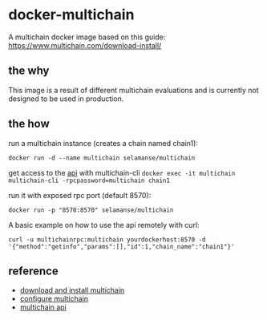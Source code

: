 # docker-multichain

A multichain docker image based on this guide: https://www.multichain.com/download-install/

## the why
This image is a result of different multichain evaluations and is currently not designed to be used in production.

## the how

run a multichain instance (creates a chain named chain1):

`docker run -d --name multichain selamanse/multichain`

get access to the [api](https://www.multichain.com/developers/json-rpc-api/) with multichain-cli
`docker exec -it multichain multichain-cli -rpcpassword=multichain chain1`

run it with exposed rpc port (default 8570):

`docker run -p "8570:8570" selamanse/multichain`

A basic example on how to use the api remotely with curl:

`curl -u multichainrpc:multichain yourdockerhost:8570 -d '{"method":"getinfo","params":[],"id":1,"chain_name":"chain1"}'`

## reference

- [download and install multichain](https://www.multichain.com/download-install/)
- [configure multichain](https://www.multichain.com/developers/blockchain-parameters/)
- [multichain api](https://www.multichain.com/developers/json-rpc-api/)
